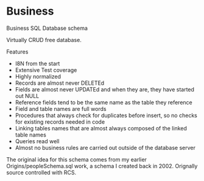 Business
========

Business SQL Database schema

Virtually CRUD free database.

Features
* I8N from the start
* Extensive Test coverage
* Highly normalized
* Records are almost never DELETEd
* Fields are almost never UPDATEd and when they are, they have started out NULL
* Reference fields tend to be the same name as the table they reference
* Field and table names are full words
* Procedures that always check for duplicates before insert, so no checks for existing records needed in code
* Linking tables names that are almost always composed of the linked table names
* Queries read well
* Almost no business rules are carried out outside of the database server

The original idea for this schema comes from my earlier Origins/peopleSchema.sql work, a schema I created back in 2002.  Orignally source controlled with RCS.
